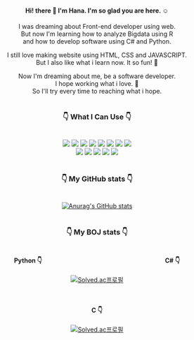 #


<div align = "center">
  

#### Hi! there 👋 I'm Hana. I'm so glad you are here. :relaxed:

I was dreaming about Front-end developer using web. </br>
But now I'm learning how to analyze Bigdata using R </br>
and how to develop software using C# and Python.

I still love making website using HTML, CSS and JAVASCRIPT.</br>
But I also like what i learn now. It so fun! :star_struck:

Now I'm dreaming about me, be a software developer.</br>
I hope working what i love. :smiling_face_with_three_hearts:</br>
So I'll try every time to reaching what i hope.
#

### :point_down: What I Can Use :point_down:</br></br>

  <img src="https://img.shields.io/badge/R-276DC3?logo=R&logoColor=white&style=for-the-badge" /> <img src="https://img.shields.io/badge/Python-3776AB.svg?logo=Python&logoColor=white&style=for-the-badge" /> <img src="https://img.shields.io/badge/Django-092E20.svg?logo=Django&logoColor=white&style=for-the-badge" /> <img src="https://img.shields.io/badge/C%23-239120?style=for-the-badge&logo=c-sharp&logoColor=white" /> <img src="https://img.shields.io/badge/HTML5-E34F26.svg?logo=HTML5&logoColor=white&style=for-the-badge" /> <img src="https://img.shields.io/badge/CSS3-1572B6.svg?logo=CSS3&logoColor=white&style=for-the-badge" /> <img src="https://img.shields.io/badge/JavaScript-F7DF1E.svg?logo=JavaScript&logoColor=white&style=for-the-badge" /> <img src="https://img.shields.io/badge/Bootstrap-7952B3.svg?logo=Bootstrap&logoColor=white&style=for-the-badge" /></br>
  <img src="https://img.shields.io/badge/SQLite-003B57.svg?logo=SQLite&logoColor=white&style=for-the-badge" /> <img src="https://img.shields.io/badge/MariaDB-003545.svg?logo=MariaDB&logoColor=white&style=for-the-badge" /> <img src="https://img.shields.io/badge/Git-F05032.svg?logo=Git&logoColor=white&style=for-the-badge" /> <img src="https://img.shields.io/badge/GitHub-181717.svg?logo=GitHub&logoColor=white&style=for-the-badge" /> <img src="https://img.shields.io/badge/Slack-4A154B.svg?logo=Slack&logoColor=white&style=for-the-badge" /></br></br>

### :point_down: My GitHub stats :point_down:</br></br>
[![Anurag's GitHub stats](https://github-readme-stats.vercel.app/api?username=hello9721)](https://github.com/anuraghazra/github-readme-stats)</br></br>

### :point_down: My BOJ stats :point_down:</br></br>

#### Python :point_down:                    C# :point_down:
[![Solved.ac프로필](http://mazassumnida.wtf/api/v2/generate_badge?boj=hello9721)](https://solved.ac/hello9721)

</br>

#### C :point_down:
[![Solved.ac프로필](http://mazassumnida.wtf/api/v2/generate_badge?boj=xium9721)](https://solved.ac/xium9721)

</div>
